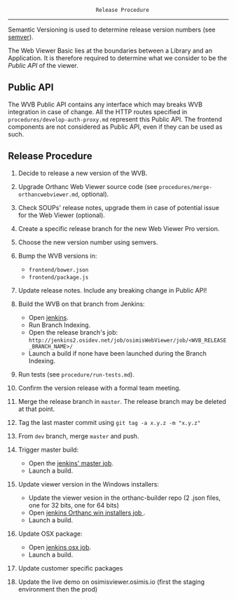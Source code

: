                                 Release Procedure
-------------------------------------------------------------------------------

Semantic Versioning is used to determine release version numbers (see
[semver](http://semver.org/)).

The Web Viewer Basic lies at the boundaries between a Library and an
Application. It is therefore required to determine what we consider to be 
the _Public API_ of the viewer.

## Public API

The WVB Public API contains any interface which may breaks WVB integration
in case of change. All the HTTP routes specified in
`procedures/develop-auth-proxy.md` represent this Public API. The frontend
components are not considered as Public API, even if they can be used as
such.

## Release Procedure

1.  Decide to release a new version of the WVB.

2.  Upgrade Orthanc Web Viewer source code (see 
    `procedures/merge-orthancwebviewer.md`, optional).

3.  Check SOUPs' release notes, upgrade them in case of potential issue for 
    the Web Viewer (optional).

4.  Create a specific release branch for the new Web Viewer Pro version.

5.  Choose the new version number using semvers.

6.  Bump the WVB versions in:

    * `frontend/bower.json`
    * `frontend/package.js`

7.  Update release notes. Include any breaking change in Public API!

8.  Build the WVB on that branch from Jenkins:

    * Open [jenkins](http://jenkins2.osidev.net/job/osimisWebViewer).
    * Run Branch Indexing.
    * Open the release branch's job:
      `http://jenkins2.osidev.net/job/osimisWebViewer/job/<WVB_RELEASE_BRANCH_NAME>/`
    * Launch a build if none have been launched during the Branch Indexing.

9.  Run tests (see `procedure/run-tests.md`).

10. Confirm the version release with a formal team meeting.

11. Merge the release branch in `master`. The release branch may be deleted
    at that point.

12. Tag the last master commit using `git tag -a x.y.z -m "x.y.z"`

13. From `dev` branch, merge `master` and push.

14. Trigger master build:

    * Open the [jenkins' master job](http://jenkins2.osidev.net/job/osimisWebViewer/job/master).
    * Launch a build.

15. Update viewer version in the Windows installers:

    * Update the viewer vesion in the orthanc-builder repo (2 .json files, one for 32 bits, one for 64 bits)
    * Open [jenkins Orthanc win installers job ](http://jenkins2.osidev.net/job/orthanc/job/win-installers/).
    * Launch a build.

16. Update OSX package:

    * Open [jenkins osx job](http://jenkins2.osidev.net/job/orthanc/job/orthanc-zip-stable-osx/).
    * Launch a build.
    
17. Update customer specific packages

18. Update the live demo on osimisviewer.osimis.io (first the staging environment then the prod)
